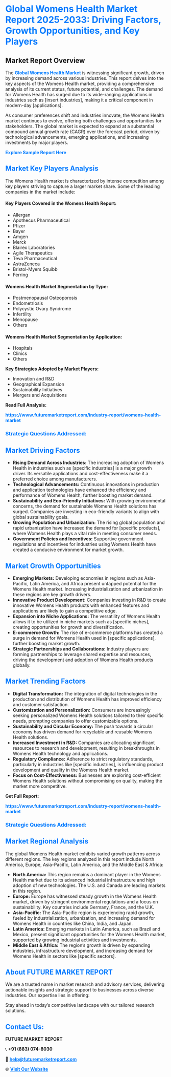 <h1 style="color: #007BFF;">Global Womens Health Market Report 2025-2033: Driving Factors, Growth Opportunities, and Key Players</h1>

<section id="overview">
<h2>Market Report Overview</h2>
<p>The <a href="https://www.futuremarketreport.com/industry-report/womens-health-market" style="color: #007BFF; text-decoration: none;"><strong>Global Womens Health Market</strong></a> is witnessing significant growth, driven by increasing demand across various industries. This report delves into the key aspects of the Womens Health market, providing a comprehensive analysis of its current status, future potential, and challenges. The demand for Womens Health has surged due to its wide-ranging applications in industries such as [insert industries], making it a critical component in modern-day [applications].</p>
<p>As consumer preferences shift and industries innovate, the Womens Health market continues to evolve, offering both challenges and opportunities for stakeholders. The global market is expected to expand at a substantial compound annual growth rate (CAGR) over the forecast period, driven by technological advancements, emerging applications, and increasing investments by major players.</p>
</section>

<section id="overview">
<p><a href="https://www.futuremarketreport.com/request-sample/reportId=82785" style="color: #007BFF; text-decoration: none;"><strong>Explore Sample Report Here</strong></a></p>
</section>

<section id="key-players">
<h2 style="color: #007BFF;">Market Key Players Analysis</h2>
<p>The Womens Health market is characterized by intense competition among key players striving to capture a larger market share. Some of the leading companies in the market include:</p>
<h4>Key Players Covered in the Womens Health Report:</h4>
<ul><li>Allergan</li><li>Apothecus Pharmaceutical</li><li>Pfizer</li><li>Bayer</li><li>Amgen</li><li>Merck</li><li>Blairex Laboratories</li><li>Agile Therapeutics</li><li>Teva Pharmaceutical</li><li>AstraZeneca</li><li>Bristol-Myers Squibb</li><li>Ferring</li></ul>
<h4>Womens Health Market Segmentation by Type:</h4>
<ul><li>Postmenopausal Osteoporosis</li><li>Endometriosis</li><li>Polycystic Ovary Syndrome</li><li>Infertility</li><li>Menopause</li><li>Others</li></ul>

<h4>Womens Health Market Segmentation by Application:</h4>
<ul><li>Hospitals</li><li>Clinics</li><li>Others</li></ul>
<p><strong>Key Strategies Adopted by Market Players:</strong></p>
<ul>
<li>Innovation and R&D</li>
<li>Geographical Expansion</li>
<li>Sustainability Initiatives</li>
<li>Mergers and Acquisitions</li>
</ul>
</section>

<section>
<p><strong>Read Full Analysis: </strong></p><a href="https://www.futuremarketreport.com/industry-report/womens-health-market" style="color: #007BFF; text-decoration: none;"><strong>https://www.futuremarketreport.com/industry-report/womens-health-market</strong></a>
<h3 style="color: #007BFF;">Strategic Questions Addressed:</h3>
</section>

<section id="driving-factors">
<h2 style="color: #007BFF;">Market Driving Factors</h2>
<ul>
<li><strong>Rising Demand Across Industries:</strong> The increasing adoption of Womens Health in industries such as [specific industries] is a major growth driver. Its versatile applications and cost-effectiveness make it a preferred choice among manufacturers.</li>
<li><strong>Technological Advancements:</strong> Continuous innovations in production and application technologies have enhanced the efficiency and performance of Womens Health, further boosting market demand.</li>
<li><strong>Sustainability and Eco-Friendly Initiatives:</strong> With growing environmental concerns, the demand for sustainable Womens Health solutions has surged. Companies are investing in eco-friendly variants to align with global sustainability goals.</li>
<li><strong>Growing Population and Urbanization:</strong> The rising global population and rapid urbanization have increased the demand for [specific products], where Womens Health plays a vital role in meeting consumer needs.</li>
<li><strong>Government Policies and Incentives:</strong> Supportive government regulations and incentives for industries using Womens Health have created a conducive environment for market growth.</li>
</ul>
</section>

<section id="growth-opportunities">
<h2 style="color: #007BFF;">Market Growth Opportunities</h2>
<ul>
<li><strong>Emerging Markets:</strong> Developing economies in regions such as Asia-Pacific, Latin America, and Africa present untapped potential for the Womens Health market. Increasing industrialization and urbanization in these regions are key growth drivers.</li>
<li><strong>Innovative Product Development:</strong> Companies investing in R&D to create innovative Womens Health products with enhanced features and applications are likely to gain a competitive edge.</li>
<li><strong>Expansion into Niche Applications:</strong> The versatility of Womens Health allows it to be utilized in niche markets such as [specific niches], creating opportunities for growth and diversification.</li>
<li><strong>E-commerce Growth:</strong> The rise of e-commerce platforms has created a surge in demand for Womens Health used in [specific applications], further boosting market growth.</li>
<li><strong>Strategic Partnerships and Collaborations:</strong> Industry players are forming partnerships to leverage shared expertise and resources, driving the development and adoption of Womens Health products globally.</li>
</ul>
</section>

<section id="trending-factors">
<h2 style="color: #007BFF;">Market Trending Factors</h2>
<ul>
<li><strong>Digital Transformation:</strong> The integration of digital technologies in the production and distribution of Womens Health has improved efficiency and customer satisfaction.</li>
<li><strong>Customization and Personalization:</strong> Consumers are increasingly seeking personalized Womens Health solutions tailored to their specific needs, prompting companies to offer customizable options.</li>
<li><strong>Sustainability and Circular Economy:</strong> The push towards a circular economy has driven demand for recyclable and reusable Womens Health solutions.</li>
<li><strong>Increased Investment in R&D:</strong> Companies are allocating significant resources to research and development, resulting in breakthroughs in Womens Health technology and applications.</li>
<li><strong>Regulatory Compliance:</strong> Adherence to strict regulatory standards, particularly in industries like [specific industries], is influencing product development and quality in the Womens Health market.</li>
<li><strong>Focus on Cost-Effectiveness:</strong> Businesses are exploring cost-efficient Womens Health solutions without compromising on quality, making the market more competitive.</li>
</ul>
</section>

<section>
<p><strong>Get Full Report: </strong></p><a href="https://www.futuremarketreport.com/industry-report/womens-health-market" style="color: #007BFF; text-decoration: none;"><strong>https://www.futuremarketreport.com/industry-report/womens-health-market</strong></a>
<h3 style="color: #007BFF;">Strategic Questions Addressed:</h3>
</section>


<section id="regional-analysis">
<h2 style="color: #007BFF;">Market Regional Analysis</h2>
<p>The global Womens Health market exhibits varied growth patterns across different regions. The key regions analyzed in this report include North America, Europe, Asia-Pacific, Latin America, and the Middle East & Africa:</p>
<ul>
<li><strong>North America:</strong> This region remains a dominant player in the Womens Health market due to its advanced industrial infrastructure and high adoption of new technologies. The U.S. and Canada are leading markets in this region.</li>
<li><strong>Europe:</strong> Europe has witnessed steady growth in the Womens Health market, driven by stringent environmental regulations and a focus on sustainability. Key countries include Germany, France, and the U.K.</li>
<li><strong>Asia-Pacific:</strong> The Asia-Pacific region is experiencing rapid growth, fueled by industrialization, urbanization, and increasing demand for Womens Health in countries like China, India, and Japan.</li>
<li><strong>Latin America:</strong> Emerging markets in Latin America, such as Brazil and Mexico, present significant opportunities for the Womens Health market, supported by growing industrial activities and investments.</li>
<li><strong>Middle East & Africa:</strong> The region’s growth is driven by expanding industries, infrastructure development, and increasing demand for Womens Health in sectors like [specific sectors].</li>
</ul>
</section>

<footer>
<h2 style="color: #007BFF;">About FUTURE MARKET REPORT</h2>
<p>We are a trusted name in market research and advisory services, delivering actionable insights and strategic support to businesses across diverse industries. Our expertise lies in offering:</p>

<p>Stay ahead in today’s competitive landscape with our tailored research solutions.</p>

<h2 style="color: #007BFF;">Contact Us:</h2>
<p><strong>FUTURE MARKET REPORT</strong></p>
<p>📞 <strong>+91 (883) 074-8030</strong></p>
<p>📧 <strong><a href="mailto:help@futuremarketreport.com" style="color: #007BFF;">help@futuremarketreport.com</a></strong></p>
<p>🌐 <strong><a href="https://www.futuremarketreport.com/" style="color: #007BFF;">Visit Our Website</a></strong></p>
</footer>